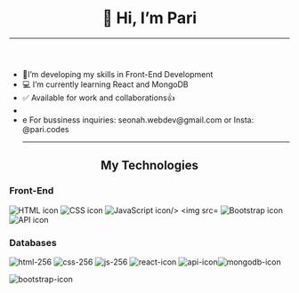 <header>
<h1 align="center">👋 Hi, I’m Pari</h1>
<hr/>
</header>
<main>
  <section>
    <ul>
     <li>📝I’m developing my skills in Front-End Development</li>
     <li>💻 I’m currently learning React and MongoDB</li>
     <li>✅ Available for work and collaborations👍</li>
     <li> 
     <li>e For bussiness inquiries: seonah.webdev@gmail.com or Insta: @pari.codes</li>
   <hr/>
  </section>
  <section>
  <h2 align="center">My Technologies</h2>
  <h3>Front-End</h3>
  <img src="https://user-images.githubusercontent.com/93651932/183394361-ff58b09f-135f-4732-9f8e-6444f7875424.png" alt="HTML icon"/>
  <img src="https://user-images.githubusercontent.com/93651932/183394458-24a0596e-a089-477f-91b2-d70b74c39a14.png" alt="CSS icon"/>
  <img src="https://user-images.githubusercontent.com/93651932/183394485-76a2d754-cbf7-4ee7-82dc-b21255327f39.png" alt="JavaScript icon/>
  <img src="https://user-images.githubusercontent.com/93651932/183394511-c5256390-f04d-47f3-b0a3-7b38daaffdec.png" alt="React JS icon"/>
  <img src="https://user-images.githubusercontent.com/93651932/183394608-782efc5b-975d-49b2-8445-df2d88b3eaee.png" alt="Bootstrap icon"/>
  <img src="https://user-images.githubusercontent.com/93651932/183394554-d52edb05-92c2-4b6a-801d-c921c4205a31.png" alt="API icon"/>
  <h3>Databases</h3>
  <img src="
  
</main>


<!---
Pari-Pt/Pari-Pt is a ✨ special ✨ repository because its `README.md` (this file) appears on your GitHub profile.
You can click the Preview link to take a look at your changes.
--->
![html-256](https://user-images.githubusercontent.com/93651932/183394361-ff58b09f-135f-4732-9f8e-6444f7875424.png)
![css-256](https://user-images.githubusercontent.com/93651932/183394458-24a0596e-a089-477f-91b2-d70b74c39a14.png)
![js-256](https://user-images.githubusercontent.com/93651932/183394485-76a2d754-cbf7-4ee7-82dc-b21255327f39.png)
![react-icon](https://user-images.githubusercontent.com/93651932/183394511-c5256390-f04d-47f3-b0a3-7b38daaffdec.png)
![api-icon](https://user-images.githubusercontent.com/93651932/183394554-d52edb05-92c2-4b6a-801d-c921c4205a31.png)![mongodb-icon](https://user-images.githubusercontent.com/93651932/183395471-6ff16601-2e29-43f7-b254-5e0319fd4a25.svg)

![bootstrap-icon](https://user-images.githubusercontent.com/93651932/183394608-782efc5b-975d-49b2-8445-df2d88b3eaee.png)
